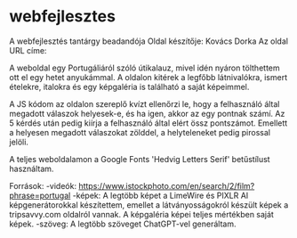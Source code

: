 # webfejlesztes
A webfejlesztés tantárgy beadandója
Oldal készítője: Kovács Dorka
Az oldal URL címe:

A weboldal egy Portugáliáról szóló útikalauz, mivel idén nyáron tölthettem ott el egy hetet anyukámmal. A oldalon kitérek a legfőbb látnivalókra, ismert ételekre, italokra és egy képgaléria is található a saját képeimmel.

A JS kódom az oldalon szereplő kvízt ellenőrzi le, hogy a felhasználó által megadott válaszok helyesek-e, és ha igen, akkor az egy pontnak számí. Az 5 kérdés után pedig kiírja a felhasználó által elért össz pontszámot. Emellett a helyesen megadott válaszokat zölddel, a helyteleneket pedig pirossal jelöli.

A teljes weboldalamon a Google Fonts 'Hedvig Letters Serif' betűstílust használtam.

Források:
 -videók: https://www.istockphoto.com/en/search/2/film?phrase=portugal
 -képek: A legtöbb képet a LimeWire és PIXLR AI képgenerátorokkal készítettem, emellet a látványosságokról készült képek a tripsavvy.com oldalról vannak. A képgaléria képei teljes mértékben saját képek.
 -szöveg: A legtöbb szöveget ChatGPT-vel generáltam.
